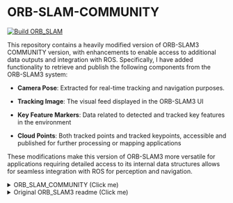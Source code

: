 # ORB-SLAM-COMMUNITY
[![Build ORB_SLAM](https://github.com/shye0930/ORB_SLAM_3_COMMUNITY/actions/workflows/cmake-multi-platform.yml/badge.svg)](https://github.com/shye0930/ORB_SLAM_3_COMMUNITY/actions/workflows/cmake-multi-platform.yml)

This repository contains a heavily modified version of ORB-SLAM3 COMMUNITY version, with enhancements to enable access to additional data outputs and integration with ROS. Specifically, I have added functionality to retrieve and publish the following components from the ORB-SLAM3 system:

- **Camera Pose**: Extracted for real-time tracking and navigation purposes.

- **Tracking Image**: The visual feed displayed in the ORB-SLAM3 UI

- **Key Feature Markers**: Data related to detected and tracked key features in the environment

- **Cloud Points**: Both tracked points and tracked keypoints, accessible and published for further processing or mapping applications

These modifications make this version of ORB-SLAM3 more versatile for applications requiring detailed access to its internal data structures allows for seamless integration with ROS for perception and navigation.


<details>
  <summary> ORB_SLAM_COMMUNITY (Click me)</Summary>

  The [original ORB_SLAM_COMMUNITY](https://github.com/jeremysalwen/ORB_SLAM_COMMUNITY/tree/main)
  This is a community maintained fork of https://github.com/UZ-SLAMLab/ORB_SLAM3.  The official repository has been inactive for over two years, and has accumulated 26 unresolved pull requests and nearly 500 unresolved issues.  Additionally there are numerous bugfixes and improvements scattered throughout the 2.5k+ forks on GitHub.  This fork is an attempt to create a *community consensus* version of ORB_SLAM3 that incorporates all of the best pieces that the community has created.

We welcome pull requests, and we welcome requests for commit access.
</details>


<details>

  <summary>Original ORB_SLAM3 readme (Click me)</summary>
  
  # ORB-SLAM3
  
  ### V1.0, December 22th, 2021
  **Authors:** Carlos Campos, Richard Elvira, Juan J. Gómez Rodríguez, [José M. M. Montiel](http://webdiis.unizar.es/~josemari/), [Juan D. Tardos](http://webdiis.unizar.es/~jdtardos/).
  
  The [Changelog](https://github.com/UZ-SLAMLab/ORB_SLAM3/blob/master/Changelog.md) describes the features of each version.
  
  ORB-SLAM3 is the first real-time SLAM library able to perform **Visual, Visual-Inertial and Multi-Map SLAM** with **monocular, stereo and RGB-D** cameras, using **pin-hole and fisheye** lens models. In all sensor configurations, ORB-SLAM3 is as robust as the best systems available in the literature, and significantly more accurate. 
  
  We provide examples to run ORB-SLAM3 in the [EuRoC dataset](http://projects.asl.ethz.ch/datasets/doku.php?id=kmavvisualinertialdatasets) using stereo or monocular, with or without IMU, and in the [TUM-VI dataset](https://vision.in.tum.de/data/datasets/visual-inertial-dataset) using fisheye stereo or monocular, with or without IMU. Videos of some example executions can be found at [ORB-SLAM3 channel](https://www.youtube.com/channel/UCXVt-kXG6T95Z4tVaYlU80Q).
  
  This software is based on [ORB-SLAM2](https://github.com/raulmur/ORB_SLAM2) developed by [Raul Mur-Artal](http://webdiis.unizar.es/~raulmur/), [Juan D. Tardos](http://webdiis.unizar.es/~jdtardos/), [J. M. M. Montiel](http://webdiis.unizar.es/~josemari/) and [Dorian Galvez-Lopez](http://doriangalvez.com/) ([DBoW2](https://github.com/dorian3d/DBoW2)).
  
  <a href="https://youtu.be/HyLNq-98LRo" target="_blank"><img src="https://img.youtube.com/vi/HyLNq-98LRo/0.jpg" 
  alt="ORB-SLAM3" width="240" height="180" border="10" /></a>
  
  ### Related Publications:
  
  [ORB-SLAM3] Carlos Campos, Richard Elvira, Juan J. Gómez Rodríguez, José M. M. Montiel and Juan D. Tardós, **ORB-SLAM3: An Accurate Open-Source Library for Visual, Visual-Inertial and Multi-Map SLAM**, *IEEE Transactions on Robotics 37(6):1874-1890, Dec. 2021*. **[PDF](https://arxiv.org/abs/2007.11898)**.
  
  [IMU-Initialization] Carlos Campos, J. M. M. Montiel and Juan D. Tardós, **Inertial-Only Optimization for Visual-Inertial Initialization**, *ICRA 2020*. **[PDF](https://arxiv.org/pdf/2003.05766.pdf)**
  
  [ORBSLAM-Atlas] Richard Elvira, J. M. M. Montiel and Juan D. Tardós, **ORBSLAM-Atlas: a robust and accurate multi-map system**, *IROS 2019*. **[PDF](https://arxiv.org/pdf/1908.11585.pdf)**.
  
  [ORBSLAM-VI] Raúl Mur-Artal, and Juan D. Tardós, **Visual-inertial monocular SLAM with map reuse**, IEEE Robotics and Automation Letters, vol. 2 no. 2, pp. 796-803, 2017. **[PDF](https://arxiv.org/pdf/1610.05949.pdf)**. 
  
  [Stereo and RGB-D] Raúl Mur-Artal and Juan D. Tardós. **ORB-SLAM2: an Open-Source SLAM System for Monocular, Stereo and RGB-D Cameras**. *IEEE Transactions on Robotics,* vol. 33, no. 5, pp. 1255-1262, 2017. **[PDF](https://arxiv.org/pdf/1610.06475.pdf)**.
  
  [Monocular] Raúl Mur-Artal, José M. M. Montiel and Juan D. Tardós. **ORB-SLAM: A Versatile and Accurate Monocular SLAM System**. *IEEE Transactions on Robotics,* vol. 31, no. 5, pp. 1147-1163, 2015. (**2015 IEEE Transactions on Robotics Best Paper Award**). **[PDF](https://arxiv.org/pdf/1502.00956.pdf)**.
  
  [DBoW2 Place Recognition] Dorian Gálvez-López and Juan D. Tardós. **Bags of Binary Words for Fast Place Recognition in Image Sequences**. *IEEE Transactions on Robotics,* vol. 28, no. 5, pp. 1188-1197, 2012. **[PDF](http://doriangalvez.com/php/dl.php?dlp=GalvezTRO12.pdf)**
  
  # 1. License
  
  ORB-SLAM3 is released under [GPLv3 license](https://github.com/UZ-SLAMLab/ORB_SLAM3/LICENSE). For a list of all code/library dependencies (and associated licenses), please see [Dependencies.md](https://github.com/UZ-SLAMLab/ORB_SLAM3/blob/master/Dependencies.md).
  
  For a closed-source version of ORB-SLAM3 for commercial purposes, please contact the authors: orbslam (at) unizar (dot) es.
  
  If you use ORB-SLAM3 in an academic work, please cite:
    
      @article{ORBSLAM3_TRO,
        title={{ORB-SLAM3}: An Accurate Open-Source Library for Visual, Visual-Inertial 
                 and Multi-Map {SLAM}},
        author={Campos, Carlos AND Elvira, Richard AND G\´omez, Juan J. AND Montiel, 
                Jos\'e M. M. AND Tard\'os, Juan D.},
        journal={IEEE Transactions on Robotics}, 
        volume={37},
        number={6},
        pages={1874-1890},
        year={2021}
       }
  
  # 2. Prerequisites
  We have tested the library in **Ubuntu 16.04** and **18.04**, but it should be easy to compile in other platforms. A powerful computer (e.g. i7) will ensure real-time performance and provide more stable and accurate results.
  
  ## C++14 or C++11 Compiler
  We use the new thread and chrono functionalities of C++11.
  
  ## Pangolin
  We use [Pangolin](https://github.com/stevenlovegrove/Pangolin) for visualization and user interface. Dowload and install instructions can be found at: https://github.com/stevenlovegrove/Pangolin.
  
  ## OpenCV
  We use [OpenCV](http://opencv.org) to manipulate images and features. Dowload and install instructions can be found at: http://opencv.org. **Required at leat 3.0. Tested with OpenCV 3.2.0 and 4.4.0**.
  
  ## Eigen3
  Required by g2o (see below). Download and install instructions can be found at: http://eigen.tuxfamily.org. **Required at least 3.1.0**.
  
  ## DBoW2 and g2o (Included in Thirdparty folder)
  We use modified versions of the [DBoW2](https://github.com/dorian3d/DBoW2) library to perform place recognition and [g2o](https://github.com/RainerKuemmerle/g2o) library to perform non-linear optimizations. Both modified libraries (which are BSD) are included in the *Thirdparty* folder.
  
  ## Python
  Required to calculate the alignment of the trajectory with the ground truth. **Required Numpy module**.
  
  * (win) http://www.python.org/downloads/windows
  * (deb) `sudo apt install libpython2.7-dev`
  * (mac) preinstalled with osx
  
  ## ROS (optional)
  
  We provide some examples to process input of a monocular, monocular-inertial, stereo, stereo-inertial or RGB-D camera using ROS. Building these examples is optional. These have been tested with ROS Melodic under Ubuntu 18.04.
  
  # 3. Building ORB-SLAM3 library and examples
  
  Clone the repository:
  ```
  git clone https://github.com/UZ-SLAMLab/ORB_SLAM3.git ORB_SLAM3
  ```
  
  We provide a script `build.sh` to build the *Thirdparty* libraries and *ORB-SLAM3*. Please make sure you have installed all required dependencies (see section 2). Execute:
  ```
  cd ORB_SLAM3
  chmod +x build.sh
  ./build.sh
  ```
  
  This will create **libORB_SLAM3.so**  at *lib* folder and the executables in *Examples* folder.
  
  # 4. Running ORB-SLAM3 with your camera
  
  Directory `Examples` contains several demo programs and calibration files to run ORB-SLAM3 in all sensor configurations with Intel Realsense cameras T265 and D435i. The steps needed to use your own camera are: 
  
  1. Calibrate your camera following `Calibration_Tutorial.pdf` and write your calibration file `your_camera.yaml`
  
  2. Modify one of the provided demos to suit your specific camera model, and build it
  
  3. Connect the camera to your computer using USB3 or the appropriate interface
  
  4. Run ORB-SLAM3. For example, for our D435i camera, we would execute:
  
  ```
  ./Examples/Stereo-Inertial/stereo_inertial_realsense_D435i Vocabulary/ORBvoc.txt ./Examples/Stereo-Inertial/RealSense_D435i.yaml
  ```
  
  # 5. EuRoC Examples
  [EuRoC dataset](http://projects.asl.ethz.ch/datasets/doku.php?id=kmavvisualinertialdatasets) was recorded with two pinhole cameras and an inertial sensor. We provide an example script to launch EuRoC sequences in all the sensor configurations.
  
  1. Download a sequence (ASL format) from http://projects.asl.ethz.ch/datasets/doku.php?id=kmavvisualinertialdatasets
  
  2. Open the script "euroc_examples.sh" in the root of the project. Change **pathDatasetEuroc** variable to point to the directory where the dataset has been uncompressed. 
  
  3. Execute the following script to process all the sequences with all sensor configurations:
  ```
  ./euroc_examples
  ```
  
  ## Evaluation
  EuRoC provides ground truth for each sequence in the IMU body reference. As pure visual executions report trajectories centered in the left camera, we provide in the "evaluation" folder the transformation of the ground truth to the left camera reference. Visual-inertial trajectories use the ground truth from the dataset.
  
  Execute the following script to process sequences and compute the RMS ATE:
  ```
  ./euroc_eval_examples
  ```
  
  # 6. TUM-VI Examples
  [TUM-VI dataset](https://vision.in.tum.de/data/datasets/visual-inertial-dataset) was recorded with two fisheye cameras and an inertial sensor.
  
  1. Download a sequence from https://vision.in.tum.de/data/datasets/visual-inertial-dataset and uncompress it.
  
  2. Open the script "tum_vi_examples.sh" in the root of the project. Change **pathDatasetTUM_VI** variable to point to the directory where the dataset has been uncompressed. 
  
  3. Execute the following script to process all the sequences with all sensor configurations:
  ```
  ./tum_vi_examples
  ```
  
  ## Evaluation
  In TUM-VI ground truth is only available in the room where all sequences start and end. As a result the error measures the drift at the end of the sequence. 
  
  Execute the following script to process sequences and compute the RMS ATE:
  ```
  ./tum_vi_eval_examples
  ```
  
  # 7. ROS Examples
  
  ### Building the nodes for mono, mono-inertial, stereo, stereo-inertial and RGB-D
  Tested with ROS Melodic and ubuntu 18.04.
  
  1. Add the path including *Examples/ROS/ORB_SLAM3* to the ROS_PACKAGE_PATH environment variable. Open .bashrc file:
    ```
    gedit ~/.bashrc
    ```
  and add at the end the following line. Replace PATH by the folder where you cloned ORB_SLAM3:
  
    ```
    export ROS_PACKAGE_PATH=${ROS_PACKAGE_PATH}:PATH/ORB_SLAM3/Examples/ROS
    ```
    
  2. Execute `build_ros.sh` script:
  
    ```
    chmod +x build_ros.sh
    ./build_ros.sh
    ```
    
  ### Running Monocular Node
  For a monocular input from topic `/camera/image_raw` run node ORB_SLAM3/Mono. You will need to provide the vocabulary file and a settings file. See the monocular examples above.
  
    ```
    rosrun ORB_SLAM3 Mono PATH_TO_VOCABULARY PATH_TO_SETTINGS_FILE
    ```
  
  ### Running Monocular-Inertial Node
  For a monocular input from topic `/camera/image_raw` and an inertial input from topic `/imu`, run node ORB_SLAM3/Mono_Inertial. Setting the optional third argument to true will apply CLAHE equalization to images (Mainly for TUM-VI dataset).
  
    ```
    rosrun ORB_SLAM3 Mono PATH_TO_VOCABULARY PATH_TO_SETTINGS_FILE [EQUALIZATION]	
    ```
  
  ### Running Stereo Node
  For a stereo input from topic `/camera/left/image_raw` and `/camera/right/image_raw` run node ORB_SLAM3/Stereo. You will need to provide the vocabulary file and a settings file. For Pinhole camera model, if you **provide rectification matrices** (see Examples/Stereo/EuRoC.yaml example), the node will recitify the images online, **otherwise images must be pre-rectified**. For FishEye camera model, rectification is not required since system works with original images:
  
    ```
    rosrun ORB_SLAM3 Stereo PATH_TO_VOCABULARY PATH_TO_SETTINGS_FILE ONLINE_RECTIFICATION
    ```
  
  ### Running Stereo-Inertial Node
  For a stereo input from topics `/camera/left/image_raw` and `/camera/right/image_raw`, and an inertial input from topic `/imu`, run node ORB_SLAM3/Stereo_Inertial. You will need to provide the vocabulary file and a settings file, including rectification matrices if required in a similar way to Stereo case:
  
    ```
    rosrun ORB_SLAM3 Stereo_Inertial PATH_TO_VOCABULARY PATH_TO_SETTINGS_FILE ONLINE_RECTIFICATION [EQUALIZATION]	
    ```
    
  ### Running RGB_D Node
  For an RGB-D input from topics `/camera/rgb/image_raw` and `/camera/depth_registered/image_raw`, run node ORB_SLAM3/RGBD. You will need to provide the vocabulary file and a settings file. See the RGB-D example above.
  
    ```
    rosrun ORB_SLAM3 RGBD PATH_TO_VOCABULARY PATH_TO_SETTINGS_FILE
    ```
  
  **Running ROS example:** Download a rosbag (e.g. V1_02_medium.bag) from the EuRoC dataset (http://projects.asl.ethz.ch/datasets/doku.php?id=kmavvisualinertialdatasets). Open 3 tabs on the terminal and run the following command at each tab for a Stereo-Inertial configuration:
    ```
    roscore
    ```
    
    ```
    rosrun ORB_SLAM3 Stereo_Inertial Vocabulary/ORBvoc.txt Examples/Stereo-Inertial/EuRoC.yaml true
    ```
    
    ```
    rosbag play --pause V1_02_medium.bag /cam0/image_raw:=/camera/left/image_raw /cam1/image_raw:=/camera/right/image_raw /imu0:=/imu
    ```
    
  Once ORB-SLAM3 has loaded the vocabulary, press space in the rosbag tab.
  
  **Remark:** For rosbags from TUM-VI dataset, some play issue may appear due to chunk size. One possible solution is to rebag them with the default chunk size, for example:
    ```
    rosrun rosbag fastrebag.py dataset-room1_512_16.bag dataset-room1_512_16_small_chunks.bag
    ```
  
  # 8. Running time analysis
  A flag in `include\Config.h` activates time measurements. It is necessary to uncomment the line `#define REGISTER_TIMES` to obtain the time stats of one execution which is shown at the terminal and stored in a text file(`ExecTimeMean.txt`).
  
  # 9. Calibration
  You can find a tutorial for visual-inertial calibration and a detailed description of the contents of valid configuration files at  `Calibration_Tutorial.pdf`
<details>
